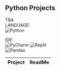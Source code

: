 ## Python Projects
TBA<br>
LANGUAGE:<br>
![Python](https://img.shields.io/badge/python-3670A0?style=for-the-badge&logo=python&logoColor=ffdd54)

IDE:<br> 
![PyCharm](https://img.shields.io/badge/pycharm-143?style=for-the-badge&logo=pycharm&logoColor=black&color=black&labelColor=green)
![Replit](https://img.shields.io/badge/Replit-DD1200?style=for-the-badge&logo=Replit&logoColor=white)
<br>
![Pandas](https://img.shields.io/badge/pandas-%23150458.svg?style=for-the-badge&logo=pandas&logoColor=white)



|Project    |   ReadMe  |
|---------- | ----------|




